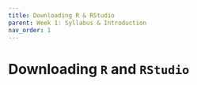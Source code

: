 ```yaml
---
title: Downloading R & RStudio
parent: Week 1: Syllabus & Introduction 
nav_order: 1
---
```


# Downloading <code>R</code> and <code>RStudio</code>